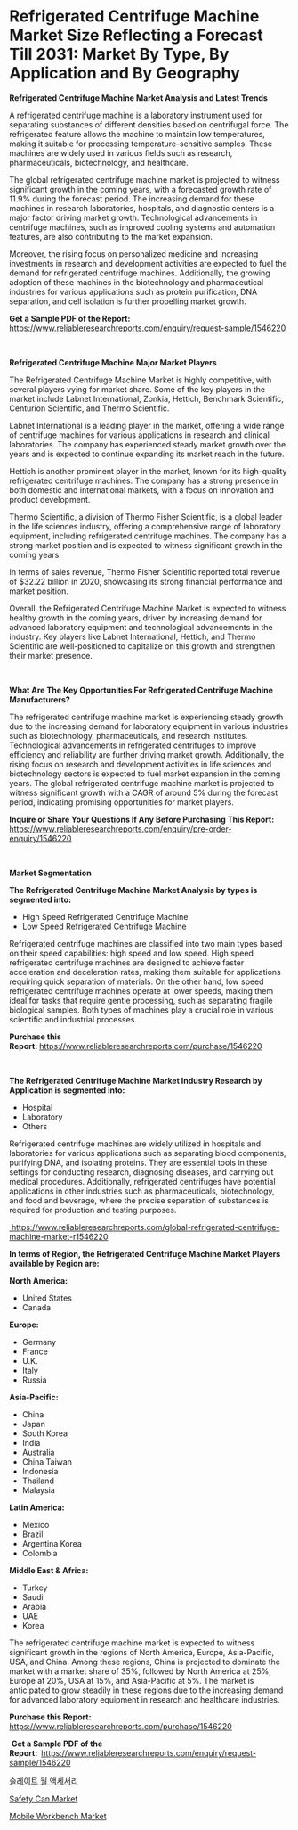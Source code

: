 <p><h1>Refrigerated Centrifuge Machine Market Size Reflecting a Forecast Till 2031: Market By Type, By Application and By Geography</h1></p><p><strong>Refrigerated Centrifuge Machine Market Analysis and Latest Trends</strong></p>
<p><p>A refrigerated centrifuge machine is a laboratory instrument used for separating substances of different densities based on centrifugal force. The refrigerated feature allows the machine to maintain low temperatures, making it suitable for processing temperature-sensitive samples. These machines are widely used in various fields such as research, pharmaceuticals, biotechnology, and healthcare.</p><p>The global refrigerated centrifuge machine market is projected to witness significant growth in the coming years, with a forecasted growth rate of 11.9% during the forecast period. The increasing demand for these machines in research laboratories, hospitals, and diagnostic centers is a major factor driving market growth. Technological advancements in centrifuge machines, such as improved cooling systems and automation features, are also contributing to the market expansion.</p><p>Moreover, the rising focus on personalized medicine and increasing investments in research and development activities are expected to fuel the demand for refrigerated centrifuge machines. Additionally, the growing adoption of these machines in the biotechnology and pharmaceutical industries for various applications such as protein purification, DNA separation, and cell isolation is further propelling market growth.</p></p>
<p><strong>Get a Sample PDF of the Report:&nbsp;</strong> <a href="https://www.reliableresearchreports.com/enquiry/request-sample/1546220">https://www.reliableresearchreports.com/enquiry/request-sample/1546220</a></p>
<p>&nbsp;</p>
<p><strong>Refrigerated Centrifuge Machine Major Market Players</strong></p>
<p><p>The Refrigerated Centrifuge Machine Market is highly competitive, with several players vying for market share. Some of the key players in the market include Labnet International, Zonkia, Hettich, Benchmark Scientific, Centurion Scientific, and Thermo Scientific.</p><p>Labnet International is a leading player in the market, offering a wide range of centrifuge machines for various applications in research and clinical laboratories. The company has experienced steady market growth over the years and is expected to continue expanding its market reach in the future.</p><p>Hettich is another prominent player in the market, known for its high-quality refrigerated centrifuge machines. The company has a strong presence in both domestic and international markets, with a focus on innovation and product development.</p><p>Thermo Scientific, a division of Thermo Fisher Scientific, is a global leader in the life sciences industry, offering a comprehensive range of laboratory equipment, including refrigerated centrifuge machines. The company has a strong market position and is expected to witness significant growth in the coming years.</p><p>In terms of sales revenue, Thermo Fisher Scientific reported total revenue of $32.22 billion in 2020, showcasing its strong financial performance and market position.</p><p>Overall, the Refrigerated Centrifuge Machine Market is expected to witness healthy growth in the coming years, driven by increasing demand for advanced laboratory equipment and technological advancements in the industry. Key players like Labnet International, Hettich, and Thermo Scientific are well-positioned to capitalize on this growth and strengthen their market presence.</p></p>
<p>&nbsp;</p>
<p><strong>What Are The Key Opportunities For Refrigerated Centrifuge Machine Manufacturers?</strong></p>
<p><p>The refrigerated centrifuge machine market is experiencing steady growth due to the increasing demand for laboratory equipment in various industries such as biotechnology, pharmaceuticals, and research institutes. Technological advancements in refrigerated centrifuges to improve efficiency and reliability are further driving market growth. Additionally, the rising focus on research and development activities in life sciences and biotechnology sectors is expected to fuel market expansion in the coming years. The global refrigerated centrifuge machine market is projected to witness significant growth with a CAGR of around 5% during the forecast period, indicating promising opportunities for market players.</p></p>
<p><strong>Inquire or Share Your Questions If Any Before Purchasing This Report:</strong> <a href="https://www.reliableresearchreports.com/enquiry/pre-order-enquiry/1546220">https://www.reliableresearchreports.com/enquiry/pre-order-enquiry/1546220</a></p>
<p>&nbsp;</p>
<p><strong>Market Segmentation</strong></p>
<p><strong>The Refrigerated Centrifuge Machine Market Analysis by types is segmented into:</strong></p>
<p><ul><li>High Speed Refrigerated Centrifuge Machine</li><li>Low Speed Refrigerated Centrifuge Machine</li></ul></p>
<p><p>Refrigerated centrifuge machines are classified into two main types based on their speed capabilities: high speed and low speed. High speed refrigerated centrifuge machines are designed to achieve faster acceleration and deceleration rates, making them suitable for applications requiring quick separation of materials. On the other hand, low speed refrigerated centrifuge machines operate at lower speeds, making them ideal for tasks that require gentle processing, such as separating fragile biological samples. Both types of machines play a crucial role in various scientific and industrial processes.</p></p>
<p><strong>Purchase this Report:&nbsp;</strong><a href="https://www.reliableresearchreports.com/purchase/1546220">https://www.reliableresearchreports.com/purchase/1546220</a></p>
<p>&nbsp;</p>
<p><strong>The Refrigerated Centrifuge Machine Market Industry Research by Application is segmented into:</strong></p>
<p><ul><li>Hospital</li><li>Laboratory</li><li>Others</li></ul></p>
<p><p>Refrigerated centrifuge machines are widely utilized in hospitals and laboratories for various applications such as separating blood components, purifying DNA, and isolating proteins. They are essential tools in these settings for conducting research, diagnosing diseases, and carrying out medical procedures. Additionally, refrigerated centrifuges have potential applications in other industries such as pharmaceuticals, biotechnology, and food and beverage, where the precise separation of substances is required for production and testing purposes.</p></p>
<p><a href="https://www.reliableresearchreports.com/global-refrigerated-centrifuge-machine-market-r1546220">&nbsp;https://www.reliableresearchreports.com/global-refrigerated-centrifuge-machine-market-r1546220</a></p>
<p><strong>In terms of Region, the Refrigerated Centrifuge Machine Market Players available by Region are:</strong></p>
<p>
    <p> <strong> North America: </strong>
        <ul>
            <li>United States</li>
            <li>Canada</li>
        </ul>
        </p> 
    <p> <strong> Europe: </strong>
        <ul>
            <li>Germany</li>
            <li>France</li>
            <li>U.K.</li>
            <li>Italy</li>
            <li>Russia</li>
        </ul>
        </p> 
    <p> <strong> Asia-Pacific: </strong>
        <ul>
            <li>China</li>
            <li>Japan</li>
            <li>South Korea</li>
            <li>India</li>
            <li>Australia</li>
            <li>China Taiwan</li>
            <li>Indonesia</li>
            <li>Thailand</li>
            <li>Malaysia</li>
        </ul>
        </p> 
    <p> <strong> Latin America: </strong>
        <ul>
            <li>Mexico</li>
            <li>Brazil</li>
            <li>Argentina Korea</li>
            <li>Colombia</li>
        </ul>
        </p> 
    <p> <strong> Middle East & Africa: </strong>
        <ul>
            <li>Turkey</li>
            <li>Saudi</li>
            <li>Arabia</li>
            <li>UAE</li>
            <li>Korea</li>
        </ul>
    </p>
    </p>
<p><p>The refrigerated centrifuge machine market is expected to witness significant growth in the regions of North America, Europe, Asia-Pacific, USA, and China. Among these regions, China is projected to dominate the market with a market share of 35%, followed by North America at 25%, Europe at 20%, USA at 15%, and Asia-Pacific at 5%. The market is anticipated to grow steadily in these regions due to the increasing demand for advanced laboratory equipment in research and healthcare industries.</p></p>
<p><strong>Purchase this Report: </strong><a href="https://www.reliableresearchreports.com/purchase/1546220">https://www.reliableresearchreports.com/purchase/1546220</a></p>
<p>&nbsp;<strong>Get a Sample PDF of the Report:&nbsp;&nbsp;</strong><a href="https://www.reliableresearchreports.com/enquiry/request-sample/1546220">https://www.reliableresearchreports.com/enquiry/request-sample/1546220</a></p>
<p><strong></strong></p>
<p><p><a href="https://medium.com/@lottierunte44/%EC%8A%A4%EB%A0%88%EC%9D%B4%ED%8A%B8-%EC%9B%94-%EC%95%A1%EC%84%B8%EC%84%9C%EB%A6%AC-%EC%8B%9C%EC%9E%A5-%EC%8B%9C%EC%9E%A5-cagr-%EC%8B%9C%EC%9E%A5-%EB%8F%99%ED%96%A5-%EB%B0%8F-%EC%84%B1%EC%9E%A5-%EC%A0%84%EB%9E%B5%EC%97%90-%EB%8C%80%ED%95%9C-%ED%86%B5%EC%B0%B0%EB%A0%A5-4bccdeb907f0">슬레이트 월 액세서리</a></p><p><a href="https://github.com/peachesmcdowel1/Market-Research-Report-List-2/blob/main/safety-can-market.md">Safety Can Market</a></p><p><a href="https://github.com/edytherolanlouisejk1miz0wig/Market-Research-Report-List-2/blob/main/mobile-workbench-market.md">Mobile Workbench Market</a></p></p>